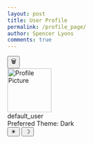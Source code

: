 ```yaml
---
layout: post
title: User Profile
permalink: /profile_page/
author: Spencer Lyons
comments: true
---
```


<link rel="stylesheet" href="/holiday_frontend/assets/css/profile_style.css">
<!-- Profile Header -->
<!-- <div class="profile-header">
  <h1>User Profile</h1>
</div> -->

<!-- Profile Content -->
<link rel="stylesheet" href="/holiday_frontend/assets/css/profile_style.css">

<!-- Profile Content -->
<div class="profile-container">
  <!-- Delete Profile Button -->
  <div class="delete-container">
    <button id="delete-btn" class="delete-button" title="Delete Profile"><span class="trash-icon">&#x1F5D1;</span></button>
  </div>

  <!-- Profile Picture -->
  <div class="profile-picture">
    <img id="link" src="{{ site.baseurl }}/images/profile.jpg" width="100" height="100" alt="Profile Picture" />
  </div>
  
  <!-- Username -->
  <div class="name" id="username">default_user</div>

  <!-- Theme Preference -->
  <div class="theme" id="theme-preference">Preferred Theme: Dark</div>

  <!-- Theme buttons (with symbols) -->
  <div class="theme-buttons">
    <button id="light-mode-btn" title="Light Mode"><span class="symbol">&#x2600;</span></button> <!-- Sun symbol for Light Mode -->
    <button id="dark-mode-btn" title="Dark Mode"><span class="symbol">&#x263D;</span></button> <!-- Moon symbol for Dark Mode -->
  </div>
</div>
<script type="module">
  import { getCredentials } from '{{ site.baseurl }}/assets/js/api/login.js';
  import { pythonURI, fetchOptions } from '{{ site.baseurl }}/assets/js/api/config.js';
  function applyThemeColors(theme) {
    if (theme.toLowerCase() === 'light') {
      document.body.style.setProperty('background-color', 'white', 'important');
      document.body.style.setProperty('color', 'black', 'important');
      const header = document.querySelector('.holiday-header');
      if (header) {
        header.style.setProperty('color', 'black', 'important');
      }
    } else {
      document.body.style.setProperty('background-color', 'black', 'important');
      document.body.style.setProperty('color', 'white', 'important');
      const header = document.querySelector('.holiday-header');
      if (header) {
        header.style.setProperty('color', 'white', 'important');
      }
    }
  }

  async function loadProfile() {
    try {
      const credentials = await getCredentials();
      console.log("Retrieved Credentials:", credentials);
      if (!credentials || !credentials.name) {
        console.log("No credentials found, redirecting to login.");
        window.location.href = '{{ site.baseurl }}/login.html';
        return;
      }
      const profilePic = document.getElementById('link');
      const usernameElement = document.getElementById('username');
      const themeElement = document.getElementById('theme-preference');
      if (!profilePic || !usernameElement || !themeElement) {
        console.error("Profile elements not found in DOM.");
        return;
      }
      usernameElement.textContent = credentials.name || 'Unknown User';
      const theme = credentials.theme || 'Dark';
      themeElement.textContent = `Preferred Theme: ${theme}`;
      applyThemeColors(theme);
      if (credentials.pfp) {
        if (credentials.pfp.startsWith("data:image")) {
          profilePic.src = credentials.pfp;
        } else if (credentials.pfp.startsWith("/") || credentials.pfp.includes("http")) {
          profilePic.src = credentials.pfp;
        } else {
          profilePic.src = `/user-images/${credentials.pfp}`;
        }
      } else {
        profilePic.src = '{{ site.baseurl }}/images/profile.jpg';
      }
      profilePic.onerror = function () {
        this.src = '{{ site.baseurl }}/images/profile.jpg';
      };
    } catch (error) {
      console.error('Error fetching profile data:', error);
    }
  }

  async function updateTheme(theme) {
    const themeElement = document.getElementById('theme-preference');
    themeElement.textContent = `Preferred Theme: ${theme}`;
    applyThemeColors(theme);
    try {
      const response = await fetch(`${pythonURI}/api/user_profile/update`, {
        ...fetchOptions,
        method: 'POST',
        headers: { 'Content-Type': 'application/json' },
        body: JSON.stringify({ user_id: 1, theme: theme })
      });
      if (!response.ok) {
        const errorData = await response.json();
        alert(`Error updating theme: ${errorData.message}`);
      }
    } catch (error) {
      console.error('Error updating theme:', error);
    }
  }

  async function deleteProfile() {
    const confirmation = confirm('Are you sure you want to delete this profile?');
    if (!confirmation) return;
    try {
      const response = await fetch(`${pythonURI}/api/user_profile/delete`, {
        ...fetchOptions,
        method: 'POST',
        headers: { 'Content-Type': 'application/json' },
        body: JSON.stringify({ user_id: 1 })
      });
      if (response.ok) {
        alert('Profile deleted successfully!');
        document.getElementById('link').src = '{{ site.baseurl }}/images/profile.jpg';
        document.getElementById('username').textContent = 'Unknown User';
        document.getElementById('theme-preference').textContent = 'Preferred Theme: Light';
        applyThemeColors('Light');
        localStorage.removeItem("user_id");
      } else {
        const errorData = await response.json();
        alert(`Error deleting profile: ${errorData.message}`);
      }
    } catch (error) {
      console.error('Error deleting profile:', error);
    }
  }

  document.addEventListener('DOMContentLoaded', function() {
    loadProfile();
    document.getElementById('delete-btn').addEventListener('click', deleteProfile);
    document.getElementById('light-mode-btn').addEventListener('click', function() {
      updateTheme('Light');
    });
    document.getElementById('dark-mode-btn').addEventListener('click', function() {
      updateTheme('Dark');
    });
  });
</script>
